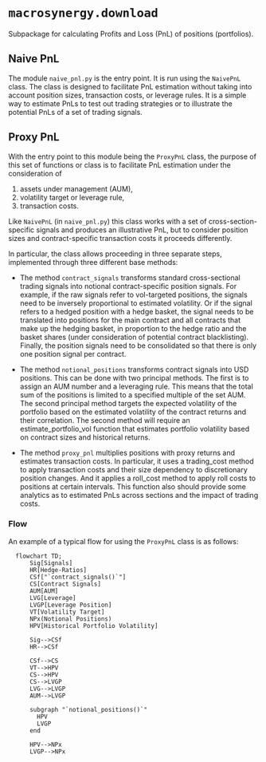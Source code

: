 # `macrosynergy.download`

Subpackage for calculating Profits and Loss (PnL) of positions (portfolios).

## Naive PnL

The module `naive_pnl.py` is the entry point. It is run using the `NaivePnL` class. The class is designed to facilitate PnL estimation without taking into account position sizes, transaction costs, or leverage rules. It is a simple way to estimate PnLs to test out trading strategies or to illustrate the potential PnLs of a set of trading signals.

## Proxy PnL

With the entry point to this module being the `ProxyPnL` class, the purpose of this set of functions or class is to facilitate PnL estimation under the consideration of

1. assets under management (AUM),
2. volatility target or leverage rule,
3. transaction costs.

Like `NaivePnL` (in `naive_pnl.py`) this class works with a set of cross-section-specific signals and produces an illustrative PnL, but to consider position sizes and contract-specific transaction costs it proceeds differently.

In particular, the class allows proceeding in three separate steps, implemented through three different base methods:

- The method `contract_signals` transforms standard cross-sectional trading signals into notional contract-specific position signals. For example, if the raw signals refer to vol-targeted positions, the signals need to be inversely proportional to estimated volatility. Or if the signal refers to a hedged position with a hedge basket, the signal needs to be translated into positions for the main contract and all contracts that make up the hedging basket, in proportion to the hedge ratio and the basket shares (under consideration of potential contract blacklisting). Finally, the position signals need to be consolidated so that there is only one position signal per contract.

- The method `notional_positions` transforms contract signals into USD positions. This can be done with two principal methods. The first is to assign an AUM number and a leveraging rule. This means that the total sum of the positions is limited to a specified multiple of the set AUM. The second principal method targets the expected volatility of the portfolio based on the estimated volatility of the contract returns and their correlation. The second method will require an estimate_portfolio_vol function that estimates portfolio volatility based on contract sizes and historical returns.

- The method `proxy_pnl` multiplies positions with proxy returns and estimates transaction costs. In particular, it uses a trading_cost method to apply transaction costs and their size dependency to discretionary position changes. And it applies a roll_cost method to apply roll costs to positions at certain intervals. This function also should provide some analytics as to estimated PnLs across sections and the impact of trading costs.

### Flow

An example of a typical flow for using the `ProxyPnL` class is as follows:

```mermaid
  flowchart TD;
      Sig[Signals]
      HR[Hedge-Ratios]
      CSf["`contract_signals()`"]
      CS[Contract Signals]
      AUM[AUM]
      LVG[Leverage]
      LVGP[Leverage Position]
      VT[Volatility Target]
      NPx(Notional Positions)
      HPV[Historical Portfolio Volatility]

      Sig-->CSf
      HR-->CSf

      CSf-->CS
      VT-->HPV
      CS-->HPV
      CS-->LVGP
      LVG-->LVGP
      AUM-->LVGP

      subgraph "`notional_positions()`"
        HPV
        LVGP
      end

      HPV-->NPx
      LVGP-->NPx

    

```





